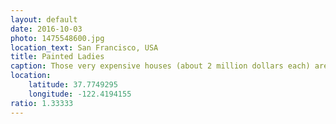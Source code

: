 ```yaml
---
layout: default
date: 2016-10-03
photo: 1475548600.jpg
location_text: San Francisco, USA
title: Painted Ladies
caption: Those very expensive houses (about 2 million dollars each) are also very colorful and not that heigh. The average is about 2 floors per house.
location:
    latitude: 37.7749295
    longitude: -122.4194155
ratio: 1.33333
---
```


